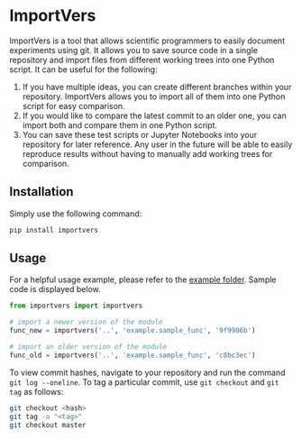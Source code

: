 # ImportVers

ImportVers is a tool that allows scientific programmers to easily document experiments using git. It allows you to save source code in a single repository and import files from different working trees into one Python script. It can be useful for the following:

1. If you have multiple ideas, you can create different branches within your repository. ImportVers allows you to import all of them into one Python script for easy comparison.
2. If you would like to compare the latest commit to an older one, you can import both and compare them in one Python script.
3. You can save these test scripts or Jupyter Notebooks into your repository for later reference. Any user in the future will be able to easily reproduce results without having to manually add working trees for comparison.

## Installation

Simply use the following command:

```Bash
pip install importvers
```

## Usage

For a helpful usage example, please refer to the [example folder](example). Sample code is displayed below.

```Python
from importvers import importvers

# import a newer version of the module
func_new = importvers('..', 'example.sample_func', '9f9906b')

# import an older version of the module
func_old = importvers('..', 'example.sample_func', 'c8bc3ec')
```

To view commit hashes, navigate to your repository and run the command `git log --oneline`. To tag a particular commit, use `git checkout` and `git tag` as follows:

```Bash
git checkout <hash>
git tag -a "<tag>"
git checkout master
```